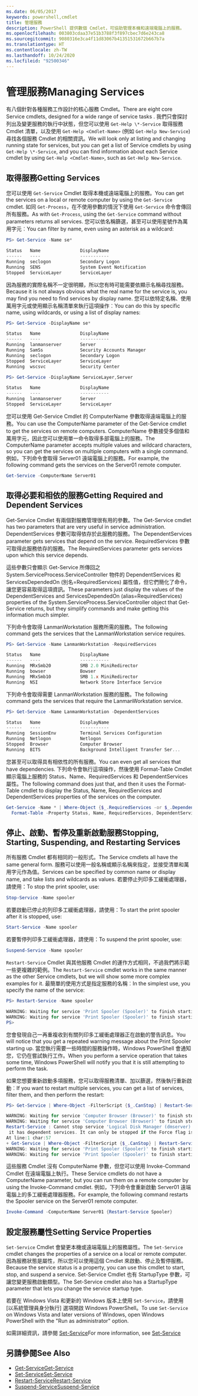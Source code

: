 ```yaml
---
ms.date: 06/05/2017
keywords: powershell,cmdlet
title: 管理服務
description: PowerShell 提供數個 Cmdlet，可協助管理本機和遠端電腦上的服務。
ms.openlocfilehash: 003803cdaa37e51b3788f3f897cbec7d6e243ca8
ms.sourcegitcommit: 9080316e3ca4f11d83067b41351531672b667b7a
ms.translationtype: HT
ms.contentlocale: zh-TW
ms.lasthandoff: 10/24/2020
ms.locfileid: "92500346"
---
```

# <a name="managing-services"></a><span data-ttu-id="c5e1c-104">管理服務</span><span class="sxs-lookup"><span data-stu-id="c5e1c-104">Managing Services</span></span>

<span data-ttu-id="c5e1c-105">有八個針對各種服務工作設計的核心服務 Cmdlet。</span><span class="sxs-lookup"><span data-stu-id="c5e1c-105">There are eight core Service cmdlets, designed for a wide range of service tasks .</span></span> <span data-ttu-id="c5e1c-106">我們只會探討列出及變更服務的執行中狀態，但您可以使用 `Get-Help \*-Service` 取得服務 Cmdlet 清單，以及使用 `Get-Help <Cmdlet-Name>` (例如 `Get-Help New-Service`) 尋找各個服務 Cmdlet 的相關資訊。</span><span class="sxs-lookup"><span data-stu-id="c5e1c-106">We will look only at listing and changing running state for services, but you can get a list of Service cmdlets by using `Get-Help \*-Service`, and you can find information about each Service cmdlet by using `Get-Help <Cmdlet-Name>`, such as `Get-Help New-Service`.</span></span>

## <a name="getting-services"></a><span data-ttu-id="c5e1c-107">取得服務</span><span class="sxs-lookup"><span data-stu-id="c5e1c-107">Getting Services</span></span>

<span data-ttu-id="c5e1c-108">您可以使用 `Get-Service` Cmdlet 取得本機或遠端電腦上的服務。</span><span class="sxs-lookup"><span data-stu-id="c5e1c-108">You can get the services on a local or remote computer by using the `Get-Service` cmdlet.</span></span> <span data-ttu-id="c5e1c-109">如同 `Get-Process`，在不使用參數的情況下使用 `Get-Service` 命令會傳回所有服務。</span><span class="sxs-lookup"><span data-stu-id="c5e1c-109">As with `Get-Process`, using the `Get-Service` command without parameters returns all services.</span></span> <span data-ttu-id="c5e1c-110">您可以依名稱篩選，甚至可以使用星號作為萬用字元︰</span><span class="sxs-lookup"><span data-stu-id="c5e1c-110">You can filter by name, even using an asterisk as a wildcard:</span></span>

```powershell
PS> Get-Service -Name se*

Status   Name               DisplayName
------   ----               -----------
Running  seclogon           Secondary Logon
Running  SENS               System Event Notification
Stopped  ServiceLayer       ServiceLayer
```

<span data-ttu-id="c5e1c-111">因為服務的實際名稱不一定很明顯，所以您有時可能需要依顯示名稱尋找服務。</span><span class="sxs-lookup"><span data-stu-id="c5e1c-111">Because it is not always obvious what the real name for the service is, you may find you need to find services by display name.</span></span> <span data-ttu-id="c5e1c-112">您可以依特定名稱、使用萬用字元或使用顯示名稱清單來執行這項操作︰</span><span class="sxs-lookup"><span data-stu-id="c5e1c-112">You can do this by specific name, using wildcards, or using a list of display names:</span></span>

```powershell
PS> Get-Service -DisplayName se*

Status   Name               DisplayName
------   ----               -----------
Running  lanmanserver       Server
Running  SamSs              Security Accounts Manager
Running  seclogon           Secondary Logon
Stopped  ServiceLayer       ServiceLayer
Running  wscsvc             Security Center

PS> Get-Service -DisplayName ServiceLayer,Server

Status   Name               DisplayName
------   ----               -----------
Running  lanmanserver       Server
Stopped  ServiceLayer       ServiceLayer
```

<span data-ttu-id="c5e1c-113">您可以使用 Get-Service Cmdlet 的 ComputerName 參數取得遠端電腦上的服務。</span><span class="sxs-lookup"><span data-stu-id="c5e1c-113">You can use the ComputerName parameter of the Get-Service cmdlet to get the services on remote computers.</span></span> <span data-ttu-id="c5e1c-114">ComputerName 參數接受多個值和萬用字元，因此您可以使用單一命令取得多部電腦上的服務。</span><span class="sxs-lookup"><span data-stu-id="c5e1c-114">The ComputerName parameter accepts multiple values and wildcard characters, so you can get the services on multiple computers with a single command.</span></span> <span data-ttu-id="c5e1c-115">例如，下列命令會取得 Server01 遠端電腦上的服務。</span><span class="sxs-lookup"><span data-stu-id="c5e1c-115">For example, the following command gets the services on the Server01 remote computer.</span></span>

```powershell
Get-Service -ComputerName Server01
```

## <a name="getting-required-and-dependent-services"></a><span data-ttu-id="c5e1c-116">取得必要和相依的服務</span><span class="sxs-lookup"><span data-stu-id="c5e1c-116">Getting Required and Dependent Services</span></span>

<span data-ttu-id="c5e1c-117">Get-Service Cmdlet 有兩個對服務管理很有用的參數。</span><span class="sxs-lookup"><span data-stu-id="c5e1c-117">The Get-Service cmdlet has two parameters that are very useful in service administration.</span></span> <span data-ttu-id="c5e1c-118">DependentServices 參數可取得依存於此服務的服務。</span><span class="sxs-lookup"><span data-stu-id="c5e1c-118">The DependentServices parameter gets services that depend on the service.</span></span> <span data-ttu-id="c5e1c-119">RequiredServices 參數可取得此服務依存的服務。</span><span class="sxs-lookup"><span data-stu-id="c5e1c-119">The RequiredServices parameter gets services upon which this service depends.</span></span>

<span data-ttu-id="c5e1c-120">這些參數只會顯示 Get-Service 所傳回之 System.ServiceProcess.ServiceController 物件的 DependentServices 和 ServicesDependedOn (別名=RequiredServices) 屬性值，但它們簡化了命令，讓您更容易取得這項資訊。</span><span class="sxs-lookup"><span data-stu-id="c5e1c-120">These parameters just display the values of the DependentServices and ServicesDependedOn (alias=RequiredServices) properties of the System.ServiceProcess.ServiceController object that Get-Service returns, but they simplify commands and make getting this information much simpler.</span></span>

<span data-ttu-id="c5e1c-121">下列命令會取得 LanmanWorkstation 服務所需的服務。</span><span class="sxs-lookup"><span data-stu-id="c5e1c-121">The following command gets the services that the LanmanWorkstation service requires.</span></span>

```powershell
PS> Get-Service -Name LanmanWorkstation -RequiredServices

Status   Name               DisplayName
------   ----               -----------
Running  MRxSmb20           SMB 2.0 MiniRedirector
Running  bowser             Bowser
Running  MRxSmb10           SMB 1.x MiniRedirector
Running  NSI                Network Store Interface Service
```

<span data-ttu-id="c5e1c-122">下列命令會取得需要 LanmanWorkstation 服務的服務。</span><span class="sxs-lookup"><span data-stu-id="c5e1c-122">The following command gets the services that require the LanmanWorkstation service.</span></span>

```powershell
PS> Get-Service -Name LanmanWorkstation -DependentServices

Status   Name               DisplayName
------   ----               -----------
Running  SessionEnv         Terminal Services Configuration
Running  Netlogon           Netlogon
Stopped  Browser            Computer Browser
Running  BITS               Background Intelligent Transfer Ser...
```

<span data-ttu-id="c5e1c-123">您甚至可以取得具有相依性的所有服務。</span><span class="sxs-lookup"><span data-stu-id="c5e1c-123">You can even get all services that have dependencies.</span></span> <span data-ttu-id="c5e1c-124">下列命令會執行這項操作，然後使用 Format-Table Cmdlet 顯示電腦上服務的 Status、Name、RequiredServices 和 DependentServices 屬性。</span><span class="sxs-lookup"><span data-stu-id="c5e1c-124">The following command does just that, and then it uses the Format-Table cmdlet to display the Status, Name, RequiredServices and DependentServices properties of the services on the computer.</span></span>

```powershell
Get-Service -Name * | Where-Object {$_.RequiredServices -or $_.DependentServices} |
  Format-Table -Property Status, Name, RequiredServices, DependentServices -auto
```

## <a name="stopping-starting-suspending-and-restarting-services"></a><span data-ttu-id="c5e1c-125">停止、啟動、暫停及重新啟動服務</span><span class="sxs-lookup"><span data-stu-id="c5e1c-125">Stopping, Starting, Suspending, and Restarting Services</span></span>

<span data-ttu-id="c5e1c-126">所有服務 Cmdlet 都有相同的一般形式。</span><span class="sxs-lookup"><span data-stu-id="c5e1c-126">The Service cmdlets all have the same general form.</span></span> <span data-ttu-id="c5e1c-127">服務可以使用一般名稱或顯示名稱來指定，並接受清單和萬用字元作為值。</span><span class="sxs-lookup"><span data-stu-id="c5e1c-127">Services can be specified by common name or display name, and take lists and wildcards as values.</span></span> <span data-ttu-id="c5e1c-128">若要停止列印多工緩衝處理器，請使用：</span><span class="sxs-lookup"><span data-stu-id="c5e1c-128">To stop the print spooler, use:</span></span>

```powershell
Stop-Service -Name spooler
```

<span data-ttu-id="c5e1c-129">若要啟動已停止的列印多工緩衝處理器，請使用：</span><span class="sxs-lookup"><span data-stu-id="c5e1c-129">To start the print spooler after it is stopped, use:</span></span>

```powershell
Start-Service -Name spooler
```

<span data-ttu-id="c5e1c-130">若要暫停列印多工緩衝處理器，請使用：</span><span class="sxs-lookup"><span data-stu-id="c5e1c-130">To suspend the print spooler, use:</span></span>

```powershell
Suspend-Service -Name spooler
```

<span data-ttu-id="c5e1c-131">`Restart-Service` Cmdlet 與其他服務 Cmdlet 的運作方式相同，不過我們將示範一些更複雜的範例。</span><span class="sxs-lookup"><span data-stu-id="c5e1c-131">The `Restart-Service` cmdlet works in the same manner as the other Service cmdlets, but we will show some more complex examples for it.</span></span> <span data-ttu-id="c5e1c-132">最簡單的使用方式是指定服務的名稱︰</span><span class="sxs-lookup"><span data-stu-id="c5e1c-132">In the simplest use, you specify the name of the service:</span></span>

```powershell
PS> Restart-Service -Name spooler

WARNING: Waiting for service 'Print Spooler (Spooler)' to finish starting...
WARNING: Waiting for service 'Print Spooler (Spooler)' to finish starting...
PS>
```

<span data-ttu-id="c5e1c-133">您會發現自己一再重複收到有關列印多工緩衝處理器正在啟動的警告訊息。</span><span class="sxs-lookup"><span data-stu-id="c5e1c-133">You will notice that you get a repeated warning message about the Print Spooler starting up.</span></span> <span data-ttu-id="c5e1c-134">當您執行需要一些時間的服務操作時，Windows PowerShell 會通知您，它仍在嘗試執行工作。</span><span class="sxs-lookup"><span data-stu-id="c5e1c-134">When you perform a service operation that takes some time, Windows PowerShell will notify you that it is still attempting to perform the task.</span></span>

<span data-ttu-id="c5e1c-135">如果您想要重新啟動多項服務，您可以取得服務清單、加以篩選，然後執行重新啟動︰</span><span class="sxs-lookup"><span data-stu-id="c5e1c-135">If you want to restart multiple services, you can get a list of services, filter them, and then perform the restart:</span></span>

```powershell
PS> Get-Service | Where-Object -FilterScript {$_.CanStop} | Restart-Service

WARNING: Waiting for service 'Computer Browser (Browser)' to finish stopping...
WARNING: Waiting for service 'Computer Browser (Browser)' to finish stopping...
Restart-Service : Cannot stop service 'Logical Disk Manager (dmserver)' because
 it has dependent services. It can only be stopped if the Force flag is set.
At line:1 char:57
+ Get-Service | Where-Object -FilterScript {$_.CanStop} | Restart-Service <<<<
WARNING: Waiting for service 'Print Spooler (Spooler)' to finish starting...
WARNING: Waiting for service 'Print Spooler (Spooler)' to finish starting...
```

<span data-ttu-id="c5e1c-136">這些服務 Cmdlet 沒有 ComputerName 參數，但您可以使用 Invoke-Command Cmdlet 在遠端電腦上執行。</span><span class="sxs-lookup"><span data-stu-id="c5e1c-136">These Service cmdlets do not have a ComputerName parameter, but you can run them on a remote computer by using the Invoke-Command cmdlet.</span></span> <span data-ttu-id="c5e1c-137">例如，下列命令會重新啟動 Server01 遠端電腦上的多工緩衝處理器服務。</span><span class="sxs-lookup"><span data-stu-id="c5e1c-137">For example, the following command restarts the Spooler service on the Server01 remote computer.</span></span>

```powershell
Invoke-Command -ComputerName Server01 {Restart-Service Spooler}
```

## <a name="setting-service-properties"></a><span data-ttu-id="c5e1c-138">設定服務屬性</span><span class="sxs-lookup"><span data-stu-id="c5e1c-138">Setting Service Properties</span></span>

<span data-ttu-id="c5e1c-139">`Set-Service` Cmdlet 會變更本機或遠端電腦上的服務屬性。</span><span class="sxs-lookup"><span data-stu-id="c5e1c-139">The `Set-Service` cmdlet changes the properties of a service on a local or remote computer.</span></span> <span data-ttu-id="c5e1c-140">因為服務狀態是屬性，所以您可以使用這個 Cmdlet 來啟動、停止及暫停服務。</span><span class="sxs-lookup"><span data-stu-id="c5e1c-140">Because the service status is a property, you can use this cmdlet to start, stop, and suspend a service.</span></span>
<span data-ttu-id="c5e1c-141">Set-Service Cmdlet 也有 StartupType 參數，可讓您變更服務啟動類型。</span><span class="sxs-lookup"><span data-stu-id="c5e1c-141">The Set-Service cmdlet also has a StartupType parameter that lets you change the service startup type.</span></span>

<span data-ttu-id="c5e1c-142">若要在 Windows Vista 和更新的 Windows 版本上使用 `Set-Service`，請使用 [以系統管理員身分執行] 選項開啟 Windows PowerShell。</span><span class="sxs-lookup"><span data-stu-id="c5e1c-142">To use `Set-Service` on Windows Vista and later versions of Windows, open Windows PowerShell with the "Run as administrator" option.</span></span>

<span data-ttu-id="c5e1c-143">如需詳細資訊，請參閱 [Set-Service](/powershell/module/Microsoft.PowerShell.Management/set-service)</span><span class="sxs-lookup"><span data-stu-id="c5e1c-143">For more information, see [Set-Service](/powershell/module/Microsoft.PowerShell.Management/set-service)</span></span>

## <a name="see-also"></a><span data-ttu-id="c5e1c-144">另請參閱</span><span class="sxs-lookup"><span data-stu-id="c5e1c-144">See Also</span></span>

- [<span data-ttu-id="c5e1c-145">Get-Service</span><span class="sxs-lookup"><span data-stu-id="c5e1c-145">Get-Service</span></span>](/powershell/module/Microsoft.PowerShell.Management/get-service)
- [<span data-ttu-id="c5e1c-146">Set-Service</span><span class="sxs-lookup"><span data-stu-id="c5e1c-146">Set-Service</span></span>](/powershell/module/Microsoft.PowerShell.Management/set-service)
- [<span data-ttu-id="c5e1c-147">Restart-Service</span><span class="sxs-lookup"><span data-stu-id="c5e1c-147">Restart-Service</span></span>](/powershell/module/Microsoft.PowerShell.Management/restart-service)
- [<span data-ttu-id="c5e1c-148">Suspend-Service</span><span class="sxs-lookup"><span data-stu-id="c5e1c-148">Suspend-Service</span></span>](/powershell/module/Microsoft.PowerShell.Management/suspend-service)
